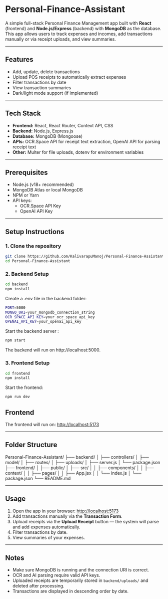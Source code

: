 # Personal-Finance-Assistant

A simple full-stack Personal Finance Management app built with **React** (frontend) and **Node.js/Express** (backend) with **MongoDB** as the database. This app allows users to track expenses and incomes, add transactions manually or via receipt uploads, and view summaries.

---

## Features

- Add, update, delete transactions
- Upload POS receipts to automatically extract expenses
- Filter transactions by date
- View transaction summaries
- Dark/light mode support (if implemented)

---

## Tech Stack

- **Frontend:** React, React Router, Context API, CSS
- **Backend:** Node.js, Express.js
- **Database:** MongoDB (Mongoose)
- **APIs:** OCR.Space API for receipt text extraction, OpenAI API for parsing receipt text
- **Other:** Multer for file uploads, dotenv for environment variables

---

## Prerequisites

- Node.js (v18+ recommended)
- MongoDB Atlas or local MongoDB
- NPM or Yarn
- API keys:
  - OCR.Space API Key
  - OpenAI API Key

---

## Setup Instructions

### 1. Clone the repository

```bash
git clone https://github.com/KalivarapuManoj/Personal-Finance-Assistant.git
cd Personal-Finance-Assistant
```

### 2. Backend Setup

```bash
cd backend
npm install
```

Create a .env file in the backend folder:

```bash
PORT=5000
MONGO_URI=your_mongodb_connection_string
OCR_SPACE_API_KEY=your_ocr_space_api_key
OPENAI_API_KEY=your_openai_api_key
```

Start the backend server :

```bash
npm start
```

The backend will run on http://localhost:5000.

### 3. Frontend Setup

```bash
cd frontend
npm install
```

Start the frontend:

```bash
npm run dev
```

## Frontend

The frontend will run on: [http://localhost:5173](http://localhost:5173)

---

## Folder Structure

Personal-Finance-Assistant/
├── backend/
│ ├── controllers/
│ ├── model/
│ ├── routes/
│ ├── uploads/
│ ├── server.js
│ └── package.json
├── frontend/
│ ├── public/
│ ├── src/
│ │ ├── components/
│ │ ├── context/
│ │ ├── pages/
│ │ ├── App.jsx
│ │ └── index.js
│ └── package.json
└── README.md

---

## Usage

1. Open the app in your browser: [http://localhost:5173](http://localhost:5173)
2. Add transactions manually via the **Transaction Form**.
3. Upload receipts via the **Upload Receipt** button — the system will parse and add expenses automatically.
4. Filter transactions by date.
5. View summaries of your expenses.

---

## Notes

- Make sure MongoDB is running and the connection URI is correct.
- OCR and AI parsing require valid API keys.
- Uploaded receipts are temporarily stored in `backend/uploads/` and deleted after processing.
- Transactions are displayed in descending order by date.
